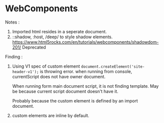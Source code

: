 # WebComponents

Notes :
1. Imported html resides in a seperate document.
2. ::shadow, :host, /deep/ to style shadow elements. https://www.html5rocks.com/en/tutorials/webcomponents/shadowdom-201/ Deprecated 


Finding :
1. Using V1 spec of custom element `document.createElement('site-header-v1');` is throwing error.
	when running from console, currentScript does not have owner document.

	When running form main document script, it is not finding template. May be because current script document doesn't have it.

	Probably because the custom element is defined by an import document.

2. custom elements are inline by default.

